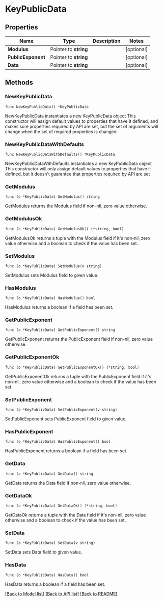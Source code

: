 # KeyPublicData

## Properties

Name | Type | Description | Notes
------------ | ------------- | ------------- | -------------
**Modulus** | Pointer to **string** |  | [optional] 
**PublicExponent** | Pointer to **string** |  | [optional] 
**Data** | Pointer to **string** |  | [optional] 

## Methods

### NewKeyPublicData

`func NewKeyPublicData() *KeyPublicData`

NewKeyPublicData instantiates a new KeyPublicData object
This constructor will assign default values to properties that have it defined,
and makes sure properties required by API are set, but the set of arguments
will change when the set of required properties is changed

### NewKeyPublicDataWithDefaults

`func NewKeyPublicDataWithDefaults() *KeyPublicData`

NewKeyPublicDataWithDefaults instantiates a new KeyPublicData object
This constructor will only assign default values to properties that have it defined,
but it doesn't guarantee that properties required by API are set

### GetModulus

`func (o *KeyPublicData) GetModulus() string`

GetModulus returns the Modulus field if non-nil, zero value otherwise.

### GetModulusOk

`func (o *KeyPublicData) GetModulusOk() (*string, bool)`

GetModulusOk returns a tuple with the Modulus field if it's non-nil, zero value otherwise
and a boolean to check if the value has been set.

### SetModulus

`func (o *KeyPublicData) SetModulus(v string)`

SetModulus sets Modulus field to given value.

### HasModulus

`func (o *KeyPublicData) HasModulus() bool`

HasModulus returns a boolean if a field has been set.

### GetPublicExponent

`func (o *KeyPublicData) GetPublicExponent() string`

GetPublicExponent returns the PublicExponent field if non-nil, zero value otherwise.

### GetPublicExponentOk

`func (o *KeyPublicData) GetPublicExponentOk() (*string, bool)`

GetPublicExponentOk returns a tuple with the PublicExponent field if it's non-nil, zero value otherwise
and a boolean to check if the value has been set.

### SetPublicExponent

`func (o *KeyPublicData) SetPublicExponent(v string)`

SetPublicExponent sets PublicExponent field to given value.

### HasPublicExponent

`func (o *KeyPublicData) HasPublicExponent() bool`

HasPublicExponent returns a boolean if a field has been set.

### GetData

`func (o *KeyPublicData) GetData() string`

GetData returns the Data field if non-nil, zero value otherwise.

### GetDataOk

`func (o *KeyPublicData) GetDataOk() (*string, bool)`

GetDataOk returns a tuple with the Data field if it's non-nil, zero value otherwise
and a boolean to check if the value has been set.

### SetData

`func (o *KeyPublicData) SetData(v string)`

SetData sets Data field to given value.

### HasData

`func (o *KeyPublicData) HasData() bool`

HasData returns a boolean if a field has been set.


[[Back to Model list]](../README.md#documentation-for-models) [[Back to API list]](../README.md#documentation-for-api-endpoints) [[Back to README]](../README.md)


